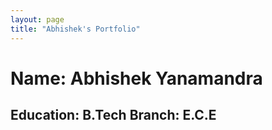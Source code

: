 ```yaml
---
layout: page
title: "Abhishek's Portfolio"
---
```

# Name: Abhishek Yanamandra
## Education: B.Tech        Branch: E.C.E

